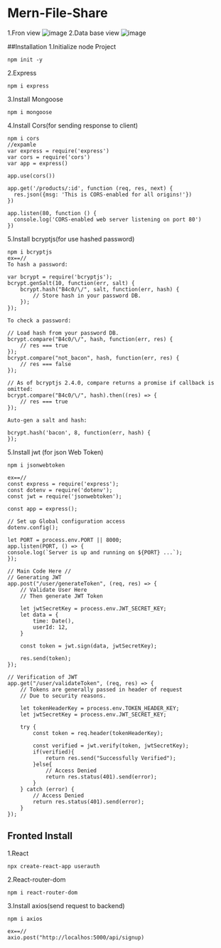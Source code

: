 # Mern-File-Share
1.Fron view
![image](https://github.com/akku27-cse/Mern-File-Share/assets/115920400/008ec3bd-0895-441c-8a35-f92894d69d29)
2.Data base view
![image](https://github.com/akku27-cse/Mern-File-Share/assets/115920400/ae9e7e01-4e4b-4cdf-af12-a0bd060b425d)


##Installation 
1.Initialize node Project
```shell
npm init -y
```
2.Express
```shell
npm i express
```
3.Install Mongoose
```shell
npm i mongoose
```
4.Install Cors(for sending response to client)
```shell
npm i cors
//expamle
var express = require('express')
var cors = require('cors')
var app = express()

app.use(cors())

app.get('/products/:id', function (req, res, next) {
  res.json({msg: 'This is CORS-enabled for all origins!'})
})

app.listen(80, function () {
  console.log('CORS-enabled web server listening on port 80')
})
```
5.Install bcryptjs(for use hashed password)
```shell
npm i bcryptjs
ex==//
To hash a password:

var bcrypt = require('bcryptjs');
bcrypt.genSalt(10, function(err, salt) {
    bcrypt.hash("B4c0/\/", salt, function(err, hash) {
        // Store hash in your password DB.
    });
});

To check a password:

// Load hash from your password DB.
bcrypt.compare("B4c0/\/", hash, function(err, res) {
    // res === true
});
bcrypt.compare("not_bacon", hash, function(err, res) {
    // res === false
});
 
// As of bcryptjs 2.4.0, compare returns a promise if callback is omitted:
bcrypt.compare("B4c0/\/", hash).then((res) => {
    // res === true
});

Auto-gen a salt and hash:

bcrypt.hash('bacon', 8, function(err, hash) {
});

```
5.Install jwt (for json Web Token)
```shell
npm i jsonwebtoken

ex==//
const express = require('express'); 
const dotenv = require('dotenv'); 
const jwt = require('jsonwebtoken'); 

const app = express(); 

// Set up Global configuration access 
dotenv.config(); 

let PORT = process.env.PORT || 8000; 
app.listen(PORT, () => { 
console.log(`Server is up and running on ${PORT} ...`); 
}); 

// Main Code Here // 
// Generating JWT 
app.post("/user/generateToken", (req, res) => { 
	// Validate User Here 
	// Then generate JWT Token 

	let jwtSecretKey = process.env.JWT_SECRET_KEY; 
	let data = { 
		time: Date(), 
		userId: 12, 
	} 

	const token = jwt.sign(data, jwtSecretKey); 

	res.send(token); 
}); 

// Verification of JWT 
app.get("/user/validateToken", (req, res) => { 
	// Tokens are generally passed in header of request 
	// Due to security reasons. 

	let tokenHeaderKey = process.env.TOKEN_HEADER_KEY; 
	let jwtSecretKey = process.env.JWT_SECRET_KEY; 

	try { 
		const token = req.header(tokenHeaderKey); 

		const verified = jwt.verify(token, jwtSecretKey); 
		if(verified){ 
			return res.send("Successfully Verified"); 
		}else{ 
			// Access Denied 
			return res.status(401).send(error); 
		} 
	} catch (error) { 
		// Access Denied 
		return res.status(401).send(error); 
	} 
});
```
## Fronted Install
1.React
```shell
npx create-react-app userauth
```
2.React-router-dom
```shell
npm i react-router-dom
```
3.Install axios(send request to backend)
```shell
npm i axios

ex==//
axio.post("http://localhos:5000/api/signup)
```

